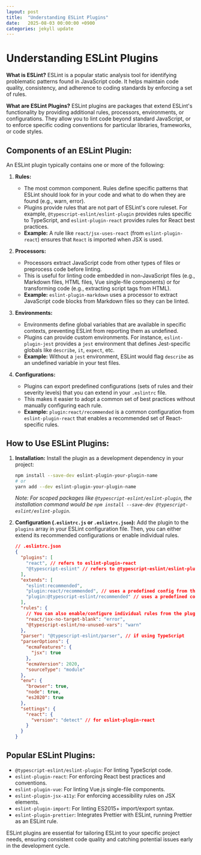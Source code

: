 ```yaml
---
layout: post
title:  "Understanding ESLint Plugins"
date:   2025-08-03 00:00:00 +0900
categories: jekyll update
---
```

# Understanding ESLint Plugins

**What is ESLint?**
ESLint is a popular static analysis tool for identifying problematic patterns found in JavaScript code. It helps maintain code quality, consistency, and adherence to coding standards by enforcing a set of rules.

**What are ESLint Plugins?**
ESLint plugins are packages that extend ESLint's functionality by providing additional rules, processors, environments, or configurations. They allow you to lint code beyond standard JavaScript, or to enforce specific coding conventions for particular libraries, frameworks, or code styles.

## Components of an ESLint Plugin:

An ESLint plugin typically contains one or more of the following:

1.  **Rules:**
    *   The most common component. Rules define specific patterns that ESLint should look for in your code and what to do when they are found (e.g., warn, error).
    *   Plugins provide rules that are not part of ESLint's core ruleset. For example, `@typescript-eslint/eslint-plugin` provides rules specific to TypeScript, and `eslint-plugin-react` provides rules for React best practices.
    *   **Example:** A rule like `react/jsx-uses-react` (from `eslint-plugin-react`) ensures that `React` is imported when JSX is used.

2.  **Processors:**
    *   Processors extract JavaScript code from other types of files or preprocess code before linting.
    *   This is useful for linting code embedded in non-JavaScript files (e.g., Markdown files, HTML files, Vue single-file components) or for transforming code (e.g., extracting script tags from HTML).
    *   **Example:** `eslint-plugin-markdown` uses a processor to extract JavaScript code blocks from Markdown files so they can be linted.

3.  **Environments:**
    *   Environments define global variables that are available in specific contexts, preventing ESLint from reporting them as undefined.
    *   Plugins can provide custom environments. For instance, `eslint-plugin-jest` provides a `jest` environment that defines Jest-specific globals like `describe`, `it`, `expect`, etc.
    *   **Example:** Without a `jest` environment, ESLint would flag `describe` as an undefined variable in your test files.

4.  **Configurations:**
    *   Plugins can export predefined configurations (sets of rules and their severity levels) that you can extend in your `.eslintrc` file.
    *   This makes it easier to adopt a common set of best practices without manually configuring each rule.
    *   **Example:** `plugin:react/recommended` is a common configuration from `eslint-plugin-react` that enables a recommended set of React-specific rules.

## How to Use ESLint Plugins:

1.  **Installation:** Install the plugin as a development dependency in your project:
    ```bash
    npm install --save-dev eslint-plugin-your-plugin-name
    # or
    yarn add --dev eslint-plugin-your-plugin-name
    ```
    *Note: For scoped packages like `@typescript-eslint/eslint-plugin`, the installation command would be `npm install --save-dev @typescript-eslint/eslint-plugin`.*

2.  **Configuration (`.eslintrc.js` or `.eslintrc.json`):**
    Add the plugin to the `plugins` array in your ESLint configuration file. Then, you can either extend its recommended configurations or enable individual rules.

    ```json
    // .eslintrc.json
    {
      "plugins": [
        "react", // refers to eslint-plugin-react
        "@typescript-eslint" // refers to @typescript-eslint/eslint-plugin
      ],
      "extends": [
        "eslint:recommended",
        "plugin:react/recommended", // uses a predefined config from the react plugin
        "plugin:@typescript-eslint/recommended" // uses a predefined config from the typescript plugin
      ],
      "rules": {
        // You can also enable/configure individual rules from the plugin
        "react/jsx-no-target-blank": "error",
        "@typescript-eslint/no-unused-vars": "warn"
      },
      "parser": "@typescript-eslint/parser", // if using TypeScript
      "parserOptions": {
        "ecmaFeatures": {
          "jsx": true
        },
        "ecmaVersion": 2020,
        "sourceType": "module"
      },
      "env": {
        "browser": true,
        "node": true,
        "es2020": true
      },
      "settings": {
        "react": {
          "version": "detect" // for eslint-plugin-react
        }
      }
    }
    ```

## Popular ESLint Plugins:

*   `@typescript-eslint/eslint-plugin`: For linting TypeScript code.
*   `eslint-plugin-react`: For enforcing React best practices and conventions.
*   `eslint-plugin-vue`: For linting Vue.js single-file components.
*   `eslint-plugin-jsx-a11y`: For enforcing accessibility rules on JSX elements.
*   `eslint-plugin-import`: For linting ES2015+ import/export syntax.
*   `eslint-plugin-prettier`: Integrates Prettier with ESLint, running Prettier as an ESLint rule.

ESLint plugins are essential for tailoring ESLint to your specific project needs, ensuring consistent code quality and catching potential issues early in the development cycle.
